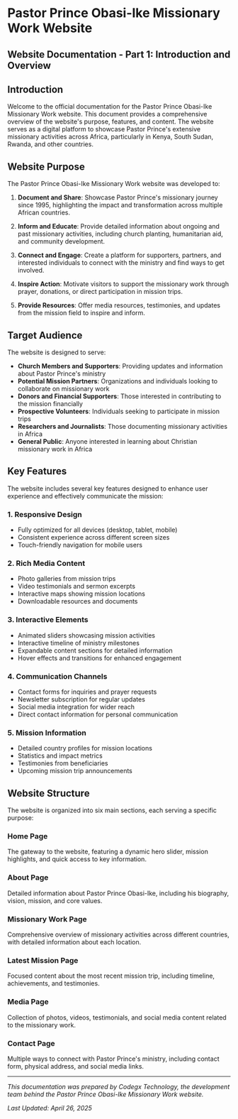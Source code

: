 # Pastor Prince Obasi-Ike Missionary Work Website
## Website Documentation - Part 1: Introduction and Overview

## Introduction

Welcome to the official documentation for the Pastor Prince Obasi-Ike Missionary Work website. This document provides a comprehensive overview of the website's purpose, features, and content. The website serves as a digital platform to showcase Pastor Prince's extensive missionary activities across Africa, particularly in Kenya, South Sudan, Rwanda, and other countries.

## Website Purpose

The Pastor Prince Obasi-Ike Missionary Work website was developed to:

1. **Document and Share**: Showcase Pastor Prince's missionary journey since 1995, highlighting the impact and transformation across multiple African countries.

2. **Inform and Educate**: Provide detailed information about ongoing and past missionary activities, including church planting, humanitarian aid, and community development.

3. **Connect and Engage**: Create a platform for supporters, partners, and interested individuals to connect with the ministry and find ways to get involved.

4. **Inspire Action**: Motivate visitors to support the missionary work through prayer, donations, or direct participation in mission trips.

5. **Provide Resources**: Offer media resources, testimonies, and updates from the mission field to inspire and inform.

## Target Audience

The website is designed to serve:

- **Church Members and Supporters**: Providing updates and information about Pastor Prince's ministry
- **Potential Mission Partners**: Organizations and individuals looking to collaborate on missionary work
- **Donors and Financial Supporters**: Those interested in contributing to the mission financially
- **Prospective Volunteers**: Individuals seeking to participate in mission trips
- **Researchers and Journalists**: Those documenting missionary activities in Africa
- **General Public**: Anyone interested in learning about Christian missionary work in Africa

## Key Features

The website includes several key features designed to enhance user experience and effectively communicate the mission:

### 1. Responsive Design
- Fully optimized for all devices (desktop, tablet, mobile)
- Consistent experience across different screen sizes
- Touch-friendly navigation for mobile users

### 2. Rich Media Content
- Photo galleries from mission trips
- Video testimonials and sermon excerpts
- Interactive maps showing mission locations
- Downloadable resources and documents

### 3. Interactive Elements
- Animated sliders showcasing mission activities
- Interactive timeline of ministry milestones
- Expandable content sections for detailed information
- Hover effects and transitions for enhanced engagement

### 4. Communication Channels
- Contact forms for inquiries and prayer requests
- Newsletter subscription for regular updates
- Social media integration for wider reach
- Direct contact information for personal communication

### 5. Mission Information
- Detailed country profiles for mission locations
- Statistics and impact metrics
- Testimonies from beneficiaries
- Upcoming mission trip announcements

## Website Structure

The website is organized into six main sections, each serving a specific purpose:

### Home Page
The gateway to the website, featuring a dynamic hero slider, mission highlights, and quick access to key information.

### About Page
Detailed information about Pastor Prince Obasi-Ike, including his biography, vision, mission, and core values.

### Missionary Work Page
Comprehensive overview of missionary activities across different countries, with detailed information about each location.

### Latest Mission Page
Focused content about the most recent mission trip, including timeline, achievements, and testimonies.

### Media Page
Collection of photos, videos, testimonials, and social media content related to the missionary work.

### Contact Page
Multiple ways to connect with Pastor Prince's ministry, including contact form, physical address, and social media links.

---

*This documentation was prepared by Codegx Technology, the development team behind the Pastor Prince Obasi-Ike Missionary Work website.*

*Last Updated: April 26, 2025*
